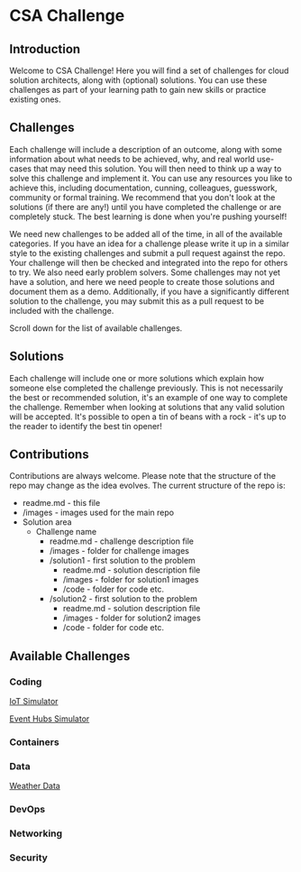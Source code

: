 # CSA Challenge

## Introduction

Welcome to CSA Challenge! Here you will find a set of challenges for cloud solution architects, along with (optional) solutions. You can use these challenges as part of your learning path to gain new skills or practice existing ones.

## Challenges

Each challenge will include a description of an outcome, along with some information about what needs to be achieved, why, and real world use-cases that may need this solution. You will then need to think up a way to solve this challenge and implement it. You can use any resources you like to achieve this, including documentation, cunning, colleagues, guesswork, community or formal training. We recommend that you don't look at the solutions (if there are any!) until you have completed the challenge or are completely stuck. The best learning is done when you're pushing yourself!

We need new challenges to be added all of the time, in all of the available categories. If you have an idea for a challenge please write it up in a similar style to the existing challenges and submit a pull request against the repo. Your challenge will then be checked and integrated into the repo for others to try.
We also need early problem solvers. Some challenges may not yet have a solution, and here we need people to create those solutions and document them as a demo. Additionally, if you have a significantly different solution to the challenge, you may submit this as a pull request to be included with the challenge.

Scroll down for the list of available challenges.

## Solutions

Each challenge will include one or more solutions which explain how someone else completed the challenge previously. This is not necessarily the best or recommended solution, it's an example of one way to complete the challenge. Remember when looking at solutions that any valid solution will be accepted. It's possible to open a tin of beans with a rock - it's up to the reader to identify the best tin opener!

## Contributions

Contributions are always welcome. Please note that the structure of the repo may change as the idea evolves. The current structure of the repo is:
 - readme.md - this file
 - /images - images used for the main repo
 - Solution area
   - Challenge name
     - readme.md - challenge description file
     - /images - folder for challenge images
     - /solution1 - first solution to the problem
       - readme.md - solution description file
       - /images - folder for solution1 images
       - /code - folder for code etc.
     - /solution2 - first solution to the problem
       - readme.md - solution description file
       - /images - folder for solution2 images
       - /code - folder for code etc.

## Available Challenges

### Coding

[IoT Simulator](Coding/IoTSimulator/readme.md)

[Event Hubs Simulator](Coding/EventHubSimulator/readme.md)

### Containers

### Data

[Weather Data](Data/WeatherData/readme.md)

### DevOps

### Networking

### Security